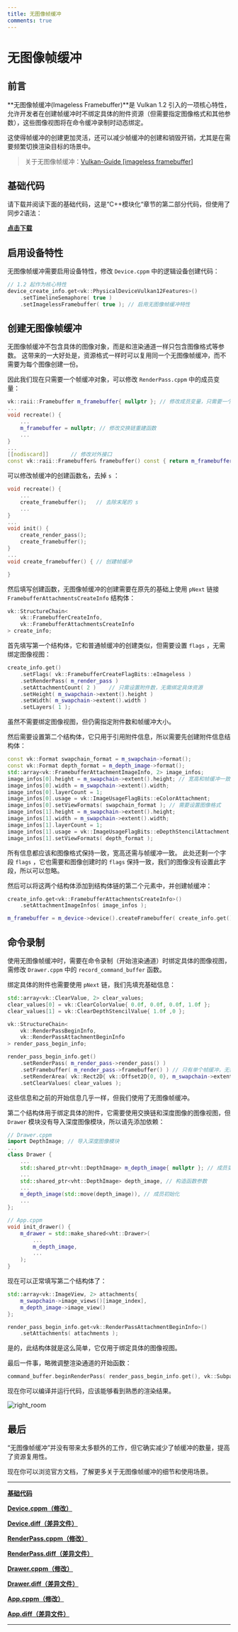 ```yaml
---
title: 无图像帧缓冲
comments: true
---
```

# **无图像帧缓冲**

## **前言**

**无图像帧缓冲\(Imageless Framebuffer\)**是 Vulkan 1.2 引入的一项核心特性，允许开发者在创建帧缓冲时不绑定具体的附件资源（但需要指定图像格式和其他参数），这些图像视图将在命令缓冲录制时动态绑定。

这使得帧缓冲的创建更加灵活，还可以减少帧缓冲的创建和销毁开销，尤其是在需要频繁切换渲染目标的场景中。

> 关于无图像帧缓冲：[Vulkan-Guide \[imageless framebuffer\]](https://docs.vulkan.org/guide/latest/extensions/VK_KHR_imageless_framebuffer.html)

## **基础代码**

请下载并阅读下面的基础代码，这是“C++模块化“章节的第二部分代码，但使用了同步2语法：

**[点击下载](../../codes/04/00_cxxmodule/module_code2.zip)**

## **启用设备特性**

无图像帧缓冲需要启用设备特性，修改 `Device.cppm` 中的逻辑设备创建代码：

```cpp
// 1.2 起作为核心特性
device_create_info.get<vk::PhysicalDeviceVulkan12Features>()
    .setTimelineSemaphore( true )
    .setImagelessFramebuffer( true ); // 启用无图像帧缓冲特性
```

## **创建无图像帧缓冲**

无图像帧缓冲不包含具体的图像对象，而是和渲染通道一样只包含图像格式等参数。
这带来的一大好处是，资源格式一样时可以复用同一个无图像帧缓冲，而不需要为每个图像创建一份。

因此我们现在只需要一个帧缓冲对象，可以修改 `RenderPass.cppm` 中的成员变量：

```cpp
vk::raii::Framebuffer m_framebuffer{ nullptr }; // 修改成员变量，只需要一个帧缓冲对象
...
void recreate() {
    ...
    m_framebuffer = nullptr; // 修改交换链重建函数
    ...
}
...
[[nodiscard]]       // 修改对外接口
const vk::raii::Framebuffer& framebuffer() const { return m_framebuffer; }
```

可以修改帧缓冲的创建函数名，去掉 `s` ：

```cpp
void recreate() {
    ...
    create_framebuffer();   // 去除末尾的 s
    ...
}
...
void init() {
    create_render_pass();
    create_framebuffer();
}
...
void create_framebuffer() { // 创建帧缓冲

}
```

然后填写创建函数，无图像帧缓冲的创建需要在原先的基础上使用 `pNext` 链接 `FramebufferAttachmentsCreateInfo` 结构体：

```cpp
vk::StructureChain<
    vk::FramebufferCreateInfo,
    vk::FramebufferAttachmentsCreateInfo
> create_info;
```

首先填写第一个结构体，它和普通帧缓冲的创建类似，但需要设置 `flags` ，无需绑定图像视图：

```cpp
create_info.get()
    .setFlags( vk::FramebufferCreateFlagBits::eImageless )
    .setRenderPass( m_render_pass )
    .setAttachmentCount( 2 )    // 只需设置附件数，无需绑定具体资源
    .setHeight( m_swapchain->extent().height )
    .setWidth( m_swapchain->extent().width )
    .setLayers( 1 );
```

虽然不需要绑定图像视图，但仍需指定附件数和帧缓冲大小。

然后需要设置第二个结构体，它只用于引用附件信息，所以需要先创建附件信息结构体：

```cpp
const vk::Format swapchain_format = m_swapchain->format();
const vk::Format depth_format = m_depth_image->format();
std::array<vk::FramebufferAttachmentImageInfo, 2> image_infos;
image_infos[0].height = m_swapchain->extent().height; // 宽高和帧缓冲一致
image_infos[0].width = m_swapchain->extent().width;
image_infos[0].layerCount = 1;
image_infos[0].usage = vk::ImageUsageFlagBits::eColorAttachment;
image_infos[0].setViewFormats( swapchain_format ); // 需要设置图像格式
image_infos[1].height = m_swapchain->extent().height;
image_infos[1].width = m_swapchain->extent().width;
image_infos[1].layerCount = 1;
image_infos[1].usage = vk::ImageUsageFlagBits::eDepthStencilAttachment;
image_infos[1].setViewFormats( depth_format );
```

所有信息都应该和图像格式保持一致，宽高还需与帧缓冲一致。
此处还剩一个字段 `flags` ，它也需要和图像创建时的 `flags` 保持一致，我们的图像没有设置此字段，所以可以忽略。

然后可以将这两个结构体添加到结构体链的第二个元素中，并创建帧缓冲：

```cpp
create_info.get<vk::FramebufferAttachmentsCreateInfo>()
    .setAttachmentImageInfos( image_infos );

m_framebuffer = m_device->device().createFramebuffer( create_info.get() );
```

## **命令录制**

使用无图像帧缓冲时，需要在命令录制（开始渲染通道）时绑定具体的图像视图，需修改 `Drawer.cppm` 中的 `record_command_buffer` 函数。

绑定具体的附件也需要使用 `pNext` 链，我们先填充基础信息：

```cpp
std::array<vk::ClearValue, 2> clear_values;
clear_values[0] = vk::ClearColorValue{ 0.0f, 0.0f, 0.0f, 1.0f };
clear_values[1] = vk::ClearDepthStencilValue{ 1.0f ,0 };

vk::StructureChain<
    vk::RenderPassBeginInfo,
    vk::RenderPassAttachmentBeginInfo
> render_pass_begin_info;

render_pass_begin_info.get()
    .setRenderPass( m_render_pass->render_pass() )
    .setFramebuffer( m_render_pass->framebuffer() ) // 只有单个帧缓冲，无需索引
    .setRenderArea( vk::Rect2D{ vk::Offset2D{0, 0}, m_swapchain->extent() } )
    .setClearValues( clear_values );
```

这些信息和之前的开始信息几乎一样，但我们使用了无图像帧缓冲。

第二个结构体用于绑定具体的附件，它需要使用交换链和深度图像的图像视图，但 `Drawer` 模块没有导入深度图像模块，所以请先添加依赖：

```cpp
// Drawer.cppm
import DepthImage; // 导入深度图像模块
...
class Drawer {
    ...
    std::shared_ptr<vht::DepthImage> m_depth_image{ nullptr }; // 成员变量
    ...
    std::shared_ptr<vht::DepthImage> depth_image, // 构造函数参数
    ...
    m_depth_image(std::move(depth_image)), // 成员初始化
    ...
};

// App.cppm
void init_drawer() {
    m_drawer = std::make_shared<vht::Drawer>(
        ...
        m_depth_image,
        ...
    );
}
```

现在可以正常填写第二个结构体了：

```cpp
std::array<vk::ImageView, 2> attachments{
    m_swapchain->image_views()[image_index],
    m_depth_image->image_view()
};

render_pass_begin_info.get<vk::RenderPassAttachmentBeginInfo>()
    .setAttachments( attachments );
```

是的，此结构体就是这么简单，它仅用于绑定具体的图像视图。

最后一件事，略微调整渲染通道的开始函数：

```cpp
command_buffer.beginRenderPass( render_pass_begin_info.get(), vk::SubpassContents::eInline);
```

现在你可以编译并运行代码，应该能够看到熟悉的渲染结果。

![right_room](../../images/0310/right_room.png)

## **最后**

“无图像帧缓冲”并没有带来太多额外的工作，但它确实减少了帧缓冲的数量，提高了资源复用性。

现在你可以浏览官方文档，了解更多关于无图像帧缓冲的细节和使用场景。

---

**[基础代码](../../codes/04/00_cxxmodule/module_code2.zip)**

**[Device.cppm（修改）](../../codes/04/20_imageless/Device.cppm)**

**[Device.diff（差异文件）](../../codes/04/20_imageless/Device.diff)**

**[RenderPass.cppm（修改）](../../codes/04/20_imageless/RenderPass.cppm)**

**[RenderPass.diff（差异文件）](../../codes/04/20_imageless/RenderPass.diff)**

**[Drawer.cppm（修改）](../../codes/04/20_imageless/Drawer.cppm)**

**[Drawer.diff（差异文件）](../../codes/04/20_imageless/Drawer.diff)**

**[App.cppm（修改）](../../codes/04/20_imageless/App.cppm)**

**[App.diff（差异文件）](../../codes/04/20_imageless/App.diff)**

---
